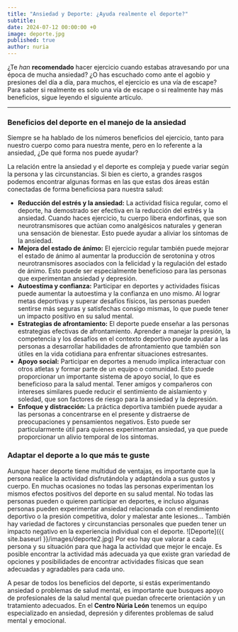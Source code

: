 ```yaml
---
title: "Ansiedad y Deporte: ¿Ayuda realmente el deporte?"
subtitle:
date: 2024-07-12 00:00:00 +0
image: deporte.jpg
published: true
author: nuria
---
```


¿Te _han_ **recomendado** hacer ejercicio cuando estabas atravesando por una época de mucha ansiedad? ¿O has escuchado como ante el agobio y presiones del día a día, para muchos, el ejercicio es una vía de escape? Para saber si realmente es solo una vía de escape o si realmente hay más beneficios, sigue leyendo el siguiente artículo.

---

### Beneficios del deporte en el manejo de la ansiedad

Siempre se ha hablado de los números beneficios del ejercicio, tanto para nuestro cuerpo como para nuestra mente, pero en lo referente a la ansiedad, ¿De qué forma nos puede ayudar?

La relación entre la ansiedad y el deporte es compleja y puede variar según la persona y las circunstancias. Si bien es cierto, a grandes rasgos podemos encontrar algunas formas en las que estas dos áreas están conectadas de forma beneficiosa para nuestra salud:

- **Reducción del estrés y la ansiedad:** La actividad física regular, como el deporte, ha demostrado ser efectiva en la reducción del estrés y la ansiedad. Cuando haces ejercicio, tu cuerpo libera endorfinas, que son neurotransmisores que actúan como analgésicos naturales y generan una sensación de bienestar. Esto puede ayudar a aliviar los síntomas de la ansiedad.
- **Mejora del estado de ánimo:** El ejercicio regular también puede mejorar el estado de ánimo al aumentar la producción de serotonina y otros neurotransmisores asociados con la felicidad y la regulación del estado de ánimo. Esto puede ser especialmente beneficioso para las personas que experimentan ansiedad y depresión.
- **Autoestima y confianza:** Participar en deportes y actividades físicas puede aumentar la autoestima y la confianza en uno mismo. Al lograr metas deportivas y superar desafíos físicos, las personas pueden sentirse más seguras y satisfechas consigo mismas, lo que puede tener un impacto positivo en su salud mental.
- **Estrategias de afrontamiento:** El deporte puede enseñar a las personas estrategias efectivas de afrontamiento. Aprender a manejar la presión, la competencia y los desafíos en el contexto deportivo puede ayudar a las personas a desarrollar habilidades de afrontamiento que también son útiles en la vida cotidiana para enfrentar situaciones estresantes.
- **Apoyo social:** Participar en deportes a menudo implica interactuar con otros atletas y formar parte de un equipo o comunidad. Esto puede proporcionar un importante sistema de apoyo social, lo que es beneficioso para la salud mental. Tener amigos y compañeros con intereses similares puede reducir el sentimiento de aislamiento y soledad, que son factores de riesgo para la ansiedad y la depresión.
- **Enfoque y distracción:** La práctica deportiva también puede ayudar a las personas a concentrarse en el presente y distraerse de preocupaciones y pensamientos negativos. Esto puede ser particularmente útil para quienes experimentan ansiedad, ya que puede proporcionar un alivio temporal de los síntomas.

### Adaptar el deporte a lo que más te guste

Aunque hacer deporte tiene multidud de ventajas, es importante que la persona realice la actividad disfrutándola y adaptándola a sus gustos y cuerpo. En muchas ocasiones no todas las personas experimentan los mismos efectos positivos del deporte en su salud mental. No todas las personas pueden o quieren participar en deportes, e incluso algunas personas pueden experimentar ansiedad relacionada con el rendimiento deportivo o la presión competitiva, dolor y malestar ante lesiones... También hay variedad de factores y circunstancias personales que pueden tener un impacto negativo en la experiencia individual con el deporte.
![Deporte]({{ site.baseurl }}/images/deporte2.jpg)
Por eso hay que valorar a cada persona y su situación para que haga la actividad que mejor le encaje. Es posible encontrar la actividad más adecuada ya que existe gran variedad de opciones y posibilidades de encontrar actividades físicas que sean adecuadas y agradables para cada uno.

A pesar de todos los beneficios del deporte, si estás experimentando ansiedad o problemas de salud mental, es importante que busques apoyo de profesionales de la salud mental que puedan ofrecerte orientación y un tratamiento adecuados. En el **Centro Núria León** tenemos un equipo especializado en ansiedad, depresión y diferentes problemas de salud mental y emocional.
